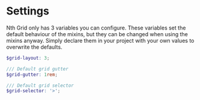 # Settings

Nth Grid only has 3 variables you can configure. These variables set the default behaviour of the mixins, but they can be changed when using the mixins anyway.
Simply declare them in your project with your own values to overwrite the defaults.

```scss
$grid-layout: 3;

/// Default grid gutter
$grid-gutter: 1rem;

/// Default grid selector
$grid-selector: '>';
```